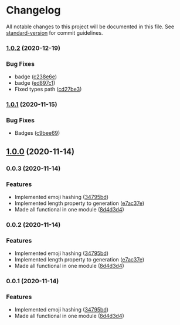 # Changelog

All notable changes to this project will be documented in this file. See [standard-version](https://github.com/conventional-changelog/standard-version) for commit guidelines.

### [1.0.2](https://github.com/opa-oz/emoji-hash/compare/v1.0.1...v1.0.2) (2020-12-19)


### Bug Fixes

* badge ([c238e6e](https://github.com/opa-oz/emoji-hash/commit/c238e6e1db95970d63b0ccde98448bc779494664))
* badge ([ed897c1](https://github.com/opa-oz/emoji-hash/commit/ed897c155331f105a54e50f5cdc7b807f58b7bb7))
* Fixed types path ([cd27be3](https://github.com/opa-oz/emoji-hash/commit/cd27be3803a1cbcbd429bc7feb0424f667d37755))

### [1.0.1](https://github.com/opa-oz/emoji-hash/compare/v1.0.0...v1.0.1) (2020-11-15)


### Bug Fixes

* Badges ([c9bee69](https://github.com/opa-oz/emoji-hash/commit/c9bee6904f74616a8d9b0c4f951d741d098c78c0))

## [1.0.0](https://github.com/opa-oz/emoji-hash/compare/v0.0.3...v1.0.0) (2020-11-14)

### 0.0.3 (2020-11-14)


### Features

* Implemented emoji hashing ([34795bd](https://github.com/opa-oz/emoji-hash/commit/34795bd1c1e9c3280a6a5ccd5361674207070ca1))
* Implemented length property to generation ([e7ac37e](https://github.com/opa-oz/emoji-hash/commit/e7ac37edad0907978c828b15526b598df70724c9))
* Made all functional in one module ([8d4d3d4](https://github.com/opa-oz/emoji-hash/commit/8d4d3d4421892275b7adb2ecdd9aea8d1284df8c))

### 0.0.2 (2020-11-14)


### Features

* Implemented emoji hashing ([34795bd](https://github.com/opa-oz/emoji-hash/commit/34795bd1c1e9c3280a6a5ccd5361674207070ca1))
* Implemented length property to generation ([e7ac37e](https://github.com/opa-oz/emoji-hash/commit/e7ac37edad0907978c828b15526b598df70724c9))
* Made all functional in one module ([8d4d3d4](https://github.com/opa-oz/emoji-hash/commit/8d4d3d4421892275b7adb2ecdd9aea8d1284df8c))

### 0.0.1 (2020-11-14)


### Features

* Implemented emoji hashing ([34795bd](https://github.com/opa-oz/emoji-hash/commit/34795bd1c1e9c3280a6a5ccd5361674207070ca1))
* Made all functional in one module ([8d4d3d4](https://github.com/opa-oz/emoji-hash/commit/8d4d3d4421892275b7adb2ecdd9aea8d1284df8c))
